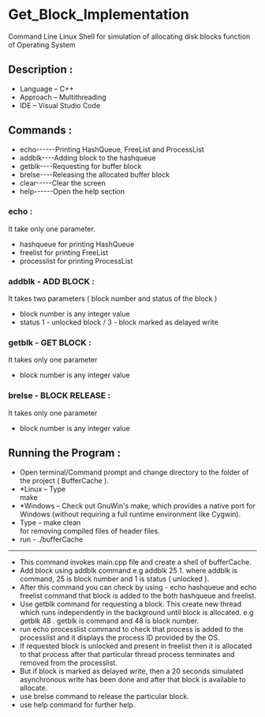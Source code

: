 # Get_Block_Implementation
Command Line Linux Shell for simulation of allocating disk blocks function of Operating System


## Description :
- Language – C++
- Approach – Multithreading
- IDE – Visual Studio Code

## Commands :
- echo------Printing HashQueue, FreeList and ProcessList
- addblk----Adding block to the hashqueue
- getblk----Requesting for buffer block
- brelse----Releasing the allocated buffer block
- clear-----Clear the screen
- help------Open the help section

### echo :
It take only one parameter.
- hashqueue for printing HashQueue
- freelist for printing FreeList
- processlist for printing ProcessList

### addblk - ADD BLOCK :
It takes two parameters ( block number and status of the block )
- block number is any integer value
- status 1 - unlocked block / 3 - block marked as delayed write

### getblk - GET BLOCK :
It takes only one parameter
- block number is any integer value

### brelse - BLOCK RELEASE :
It takes only one parameter
- block number is any integer value

## Running the Program :
- Open terminal/Command prompt and change directory to the folder of the
project ( BufferCache ).
- *Linux – Type<br>
make
- *Windows – Check out GnuWin's make, which provides a native port for
Windows (without requiring a full runtime environment like Cygwin).
- Type – make clean<br>
for removing compiled files of header files.
- run - ./bufferCache
-----------------------------------------------------------------------------
- This command invokes main.cpp file and create a shell of bufferCache.
- Add block using addblk command e.g addblk 25 1. where addblk is
command, 25 is block number and 1 is status ( unlocked ).
- After this command you can check by using - echo hashqueue and
echo freelist command that block is added to the both hashqueue and
freelist.
- Use getblk command for requesting a block. This create new thread
which runs independently in the background until block is allocated.
e.g getblk 48 . getblk is command and 48 is block number.
- run echo processlist command to check that process is added to the
processlist and it displays the process ID provided by the OS.
- If requested block is unlocked and present in freelist then it is allocated to
that process after that particular thread process terminates and removed
from the processlist.
- But if block is marked as delayed write, then a 20 seconds simulated
asynchronous write has been done and after that block is available to
allocate.
- use brelse command to release the particular block.
- use help command for further help.
